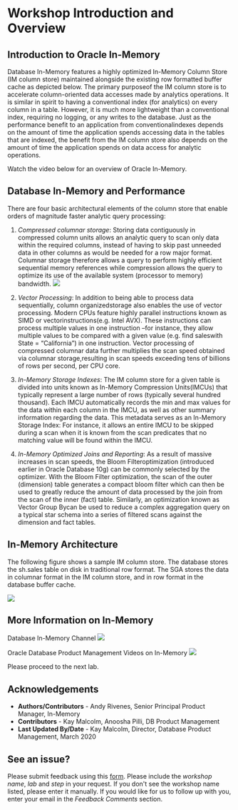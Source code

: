 # Workshop Introduction and Overview #

## Introduction to Oracle In-Memory ##
Database In-Memory features a highly optimized In-Memory Column Store (IM column store) maintained alongside the existing row formatted buffer cache as depicted below. The primary purposeof the IM column store is to accelerate column-oriented data accesses made by analytics operations. It is similar in spirit to having a conventional index (for analytics) on every column in a table. However, it is much more lightweight than a conventional index, requiring no logging, or any writes to the database. Just as the performance benefit to an application from conventionalindexes depends on the amount of time the application spends accessing data in the tables that are indexed, the benefit from the IM column store also depends on the amount of time the application spends on data access for analytic operations. 

Watch the video below for an overview of Oracle In-Memory.

[](youtube:JGM1taVRZHs)

## Database In-Memory and Performance

There are four basic architectural elements of the column store that enable orders of magnitude faster analytic query processing:  

1. *Compressed columnar storage*: Storing data contiguously in compressed column units allows an analytic query to scan only data within the required columns, instead of having to skip past unneeded data in other columns as would be needed for a row major format. Columnar storage therefore allows a query to perform highly efficient sequential memory references while compression allows the query to optimize its use of the available system (processor to memory) bandwidth. 
   ![](./images/DBIM.png " ") 

2. *Vector Processing*: In addition to being able to process data sequentially, column organizedstorage also enables the use of vector processing. Modern CPUs feature highly parallel instructions known as SIMD or vectorinstructions(e.g. Intel AVX). These instructions can process multiple values in one instruction –for instance, they allow multiple values to be compared with a given value (e.g. find saleswith State = “California”) in one instruction. Vector processing of compressed columnar data further multiplies the scan speed obtained via columnar storage,resulting in scan speeds exceeding tens of billions of rows per second, per CPU core. 
   
3. *In-Memory Storage Indexes*: The IM column store for a given table is divided into units known as In-Memory Compression Units(IMCUs) that typically represent a large number of rows (typically several hundred thousand). Each IMCU automatically records the min and max values for the data within each column in the IMCU, as well as other summary information regarding the data. This metadata serves as an In-Memory Storage Index:  For instance, it allows an entire IMCU to be skipped during a scan when it is known from the scan predicates that no matching value will be found within the IMCU. 
   
4. *In-Memory Optimized Joins and Reporting*: As a result of massive increases in scan speeds, the Bloom Filteroptimization (introduced earlier in Oracle Database 10g) can be commonly selected by the optimizer. With the Bloom Filter optimization, the scan of the outer (dimension) table generates a compact bloom filter which can then be used to greatly reduce the amount of data processed by the join from the scan of the inner (fact) table. Similarly, an optimization known as Vector Group Bycan be used to reduce a complex aggregation query on a typical star schema into a series of filtered scans against the dimension and fact tables.

## In-Memory Architecture

The following figure shows a sample IM column store. The database stores the sh.sales table on disk in traditional row format. The SGA stores the data in columnar format in the IM column store, and in row format in the database buffer cache. 

![](./images/arch.png " ") 

## More Information on In-Memory

Database In-Memory Channel
<a href="https://www.youtube.com/channel/UCSYHgTG68nrHa5aTGfFH4pA">![](./images/inmem.png " ") </a>

Oracle Database Product Management Videos on In-Memory
<a href="https://www.youtube.com/channel/UCr6mzwq_gcdsefQWBI72wIQ/search?query=in-memory">![](./images/youtube.png " ") </a>

Please proceed to the next lab.

## Acknowledgements

- **Authors/Contributors** - Andy Rivenes, Senior Principal Product Manager, In-Memory
- **Contributors** - Kay Malcolm, Anoosha Pilli, DB Product Management
- **Last Updated By/Date** - Kay Malcolm, Director, Database Product Management, March 2020

## See an issue?
Please submit feedback using this [form](https://apexapps.oracle.com/pls/apex/f?p=133:1:::::P1_FEEDBACK:1). Please include the *workshop name*, *lab* and *step* in your request.  If you don't see the workshop name listed, please enter it manually. If you would like for us to follow up with you, enter your email in the *Feedback Comments* section. 
